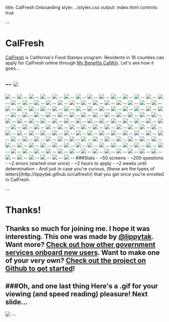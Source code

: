 title: CalFresh Onboarding
style: ../styles.css
output: index.html
controls: true

--
# CalFresh
[CalFresh](http://www.calfresh.ca.gov/) is California's Food Stamps program. Residents in 18 counties can apply for CalFresh online through [My Benefits CalWin](https://www.mybenefitscalwin.org/). Let's see how it goes...

--
<img src="images/3.1-calwin-home.jpg" class="bleed">
--
<img src="images/3.2-calwin-home.jpg" class="bleed">
--
<img src="images/3.3-calwin-home.jpg" class="bleed">
--
<img src="images/3.4-calwin-home.jpg" class="bleed">
--
<img src="images/3.5-calwin-home.jpg" class="bleed">
--
<img src="images/3.6-calwin-home.jpg" class="bleed">
--
<img src="images/3.7-calwin-home.jpg" class="bleed">
--
<img src="images/3.8-calwin-home.jpg" class="bleed">
--
<img src="images/3.9-calwin-home.jpg" class="bleed">
--
<img src="images/3.10-calwin-home.jpg" class="bleed">
--
<img src="images/4-county.jpeg" class="bleed">
--
<img src="images/4.1-county.jpg" class="bleed">
--
<img src="images/4.2-county.jpg" class="bleed">
--
<img src="images/4.3-county.jpg" class="bleed">
--
<img src="images/4.4-county.jpg" class="bleed">
--
<img src="images/4.5-county.jpg" class="bleed">
--
<img src="images/5-create-acct-contact-info.jpeg" class="bleed">
--
<img src="images/5.1-create-acct-contact-info.jpg" class="bleed">
--
<img src="images/5.2-create-acct-contact-info.jpg" class="bleed">
--
<img src="images/5_.1-create-acct-info.jpeg" class="bleed">
--
<img src="images/5_.1-create-acct-info.jpg" class="bleed">
--
<img src="images/5_.2-create-acct-info.jpg" class="bleed">
--
<img src="images/5_.3-create-acct-info.jpg" class="bleed">
--
<img src="images/5_.4-create-acct-info.jpg" class="bleed">
--
<img src="images/5_.5-create-acct-info.jpg" class="bleed">
--
<img src="images/5_.6-create-acct-info.jpg" class="bleed">
--
<img src="images/5_.8-create-acct-info.jpg" class="bleed">
--
<img src="images/6-create-acct-confirm.jpeg" class="bleed">
--
<img src="images/6.1-create-acct-confirm.jpg" class="bleed">
--
<img src="images/7-create-acct-email-conf.jpeg" class="bleed">
--
<img src="images/7.1-create-acct-email-conf.jpg" class="bleed">
--
<img src="images/7.2-create-acct-email-conf.jpg" class="bleed">
--
<img src="images/7.3-create-acct-email-conf.jpg" class="bleed">
--
<img src="images/8-sign-in-username.jpeg" class="bleed">
--
<img src="images/8.1-sign-in-username.jpg" class="bleed">
--
<img src="images/9.1-sign-in-pass.jpg" class="bleed">
--
<img src="images/10.1-congrats.jpg" class="bleed">
--
<img src="images/10.2-congrats.jpg" class="bleed">
--
<img src="images/10.3-congrats.jpg" class="bleed">
--
<img src="images/10.4-congrats.jpg" class="bleed">
--
<img src="images/11-apply.jpeg" class="bleed">
--
<img src="images/11.1-apply.jpg" class="bleed">
--
<img src="images/11.2-apply.jpg" class="bleed">
--
<img src="images/11.3-apply.jpg" class="bleed">
--
<img src="images/11.4-apply.jpg" class="bleed">
--
<img src="images/11.5-apply.jpg" class="bleed">
--
<img src="images/11.6-apply.jpg" class="bleed">
--
<img src="images/12-fine-print.jpeg" class="bleed">
--
<img src="images/12.1-fine-print.jpg" class="bleed">
--
<img src="images/12.2-fine-print.jpg" class="bleed">
--
<img src="images/12.3-fine-print.jpg" class="bleed">
--
<img src="images/12.4-fine-print.jpg" class="bleed">
--
<img src="images/12.5-fine-print.jpg" class="bleed">
--
<img src="images/12.6-fine-print.jpg" class="bleed">
--
<img src="images/12.7-fine-print.jpg" class="bleed">
--
<img src="images/12.8-fine-print.jpg" class="bleed">
--
<img src="images/13-select-program.jpeg" class="bleed">
--
<img src="images/13.1-select-program.jpg" class="bleed">
--
<img src="images/13.2-select-program.jpg" class="bleed">
--
<img src="images/13.3-select-program.jpg" class="bleed">
--
<img src="images/13.4-select-program.jpg" class="bleed">
--
<img src="images/13.5-select-program.jpg" class="bleed">
--
<img src="images/13.6-select-program.jpg" class="bleed">
--
<img src="images/13.7-select-program.jpg" class="bleed">
--
<img src="images/13.8-select-program.jpg" class="bleed">
--
<img src="images/13.9-select-program.jpg" class="bleed">
--
<img src="images/14-info.jpeg" class="bleed">
--
<img src="images/14.1-info.jpg" class="bleed">
--
<img src="images/14.2-info.jpg" class="bleed">
--
<img src="images/14.3-info.jpg" class="bleed">
--
<img src="images/14.4-info.jpg" class="bleed">
--
<img src="images/14.5-info.jpg" class="bleed">
--
<img src="images/14.6-info.jpg" class="bleed">
--
<img src="images/14.7-info.jpg" class="bleed">
--
<img src="images/15-your-info.jpeg" class="bleed">
--
<img src="images/15.1-your-info.jpg" class="bleed">
--
<img src="images/15.2-your-info.jpg" class="bleed">
--
<img src="images/15.3-your-info.jpg" class="bleed">
--
<img src="images/15.4-your-info.jpg" class="bleed">
--
<img src="images/15.5-your-info.jpg" class="bleed">
--
<img src="images/15.6-your-info.jpg" class="bleed">
--
<img src="images/16-submit_1.jpeg" class="bleed">
--
<img src="images/16.1-submit_1.jpg" class="bleed">
--
<img src="images/16.2-submit_1.jpg" class="bleed">
--
<img src="images/16.3-submit_1.jpg" class="bleed">
--
<img src="images/17-race.jpeg" class="bleed">
--
<img src="images/17.1-race.jpg" class="bleed">
--
<img src="images/17.2-race.jpg" class="bleed">
--
<img src="images/17.3-race.jpg" class="bleed">
--
<img src="images/18-gender_ssn.jpeg" class="bleed">
--
<img src="images/18.1-gender_ssn.jpg" class="bleed">
--
<img src="images/18.2-gender_ssn.jpg" class="bleed">
--
<img src="images/19-prior-aid.jpeg" class="bleed">
--
<img src="images/19.1-prior-aid.jpg" class="bleed">
--
<img src="images/20-your-home.jpeg" class="bleed">
--
<img src="images/21-people-confirm.jpeg" class="bleed">
--
<img src="images/22-submit_2.jpeg" class="bleed">
--
<img src="images/22.1-submit_2.jpg" class="bleed">
--
<img src="images/23-citizenship.jpeg" class="bleed">
--
<img src="images/23.1-citizenship.jpg" class="bleed">
--
<img src="images/23.2-citizenship.jpg" class="bleed">
--
<img src="images/24-disability.jpeg" class="bleed">
--
<img src="images/25-other-services.jpeg" class="bleed">
--
<img src="images/26-felon.jpeg" class="bleed">
--
<img src="images/26.1-felon.jpg" class="bleed">
--
<img src="images/26.2-felon.jpg" class="bleed">
--
<img src="images/26.3-felon.jpg" class="bleed">
--
<img src="images/27-facilities.jpeg" class="bleed">
--
<img src="images/28-prior-aid_military.jpeg" class="bleed">
--
<img src="images/29-people-summary.jpeg" class="bleed">
--
<img src="images/30-income-sources.jpeg" class="bleed">
--
<img src="images/31-quit.jpeg" class="bleed">
--
<img src="images/32-other-income.jpeg" class="bleed">
--
<img src="images/33-income-summary.jpeg" class="bleed">
--
<img src="images/33.1-income-summary.jpg" class="bleed">
--
<img src="images/33.2-income-summary.jpg" class="bleed">
--
<img src="images/34-resources.jpeg" class="bleed">
--
<img src="images/35-resources-accounts.jpeg" class="bleed">
--
<img src="images/36-resources-other.jpeg" class="bleed">
--
<img src="images/37-resources-property.jpeg" class="bleed">
--
<img src="images/38-resource-summary.jpeg" class="bleed">
--
<img src="images/39-expenses.jpeg" class="bleed">
--
<img src="images/40-expenses-housing-bills.jpeg" class="bleed">
--
<img src="images/41-expenses-child-support.jpeg" class="bleed">
--
<img src="images/42-expenses-summary.jpeg" class="bleed">
--
<img src="images/43-authorized-rep.jpeg" class="bleed">
--
<img src="images/44-certification.jpeg" class="bleed">
--
<img src="images/45-signature.jpeg" class="bleed">
--
<img src="images/46-docs-info.jpeg" class="bleed">
--
<img src="images/47-docs-details.jpeg" class="bleed">
--
<img src="images/47.1-docs-details.jpg" class="bleed">
--
<img src="images/47.2-docs-details.jpg" class="bleed">
--
<img src="images/47.3-docs-details.jpg" class="bleed">
--
<img src="images/49-docs-submit.jpeg" class="bleed">
--
<img src="images/50-interview-preference.jpeg" class="bleed">
--
<img src="images/51-vote.jpeg" class="bleed">
--
<img src="images/51.1-vote.jpg" class="bleed">
--
<img src="images/51.2-vote.jpg" class="bleed">
--
<img src="images/51.3-vote.jpg" class="bleed">
--
<img src="images/52-confirmation.jpeg" class="bleed">
--
<img src="images/52.1-confirmation.jpg" class="bleed">
--
<img src="images/52.2-confirmation.jpg" class="bleed">
--
###Stats
- ~50 screens
- ~200 questions
- ~2 errors (started over once)
- ~2 hours to apply
- ~2 weeks until determination
- And just in case you're curious, [these are the types of letters](http://lippytak.github.io/calfresh/) that you get once you're enrolled in CalFresh.

--
# Thanks!
Thanks so much for joining me. I hope it was interesting. This one was made by [@lippytak](http://www.twitter.com/lippytak). Want more? [Check out how other government services onboard new users](http://codeforamerica.github.io/citizen-onboard). Want to make one of your very own? [Check out the project on Github to get started](https://github.com/codeforamerica/citizen-onboard)!
--
###Oh, and one last thing
Here's a .gif for your viewing (and speed reading) pleasure! Next slide...
--
<img src="images/calfresh-application.gif" class="bleed">
--